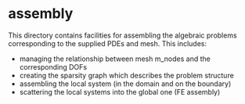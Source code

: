 # assembly

This directory contains facilities for assembling the algebraic problems corresponding to the supplied PDEs and mesh.
This includes:

- managing the relationship between mesh m_nodes and the corresponding DOFs
- creating the sparsity graph which describes the problem structure
- assembling the local system (in the domain and on the boundary)
- scattering the local systems into the global one (FE assembly)